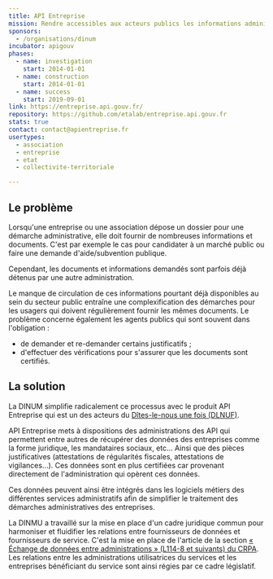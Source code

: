 ```yaml
---
title: API Entreprise
mission: Rendre accessibles aux acteurs publics les informations administratives des entreprises et associations, afin de simplifier leurs démarches.
sponsors:
  - /organisations/dinum
incubator: apigouv
phases:
  - name: investigation
    start: 2014-01-01
  - name: construction
    start: 2014-01-01
  - name: success
    start: 2019-09-01
link: https://entreprise.api.gouv.fr/
repository: https://github.com/etalab/entreprise.api.gouv.fr
stats: true
contact: contact@apientreprise.fr
usertypes:
  - association
  - entreprise
  - etat
  - collectivite-territoriale

---
```


## Le problème

Lorsqu'une entreprise ou une association dépose un dossier pour une démarche administrative, elle doit fournir de nombreuses informations et documents. C'est par exemple le cas pour candidater à un marché public ou faire une demande d'aide/subvention publique.

Cependant, les documents et informations demandés sont parfois déjà détenus par une autre administration.

Le manque de circulation de ces informations pourtant déjà disponibles au sein du secteur public entraîne une complexification des démarches pour les usagers qui doivent régulièrement fournir les mêmes documents.
Le problème concerne également les agents publics qui sont souvent dans l'obligation :

- de demander et re-demander certains justificatifs ;
- d'effectuer des vérifications pour s'assurer que les documents sont certifiés.

## La solution

La DINUM simplifie radicalement ce processus avec le produit API Entreprise qui est un des acteurs du [Dîtes-le-nous une fois (DLNUF)](https://www.numerique.gouv.fr/services/guichet-dites-le-nous-une-fois/).

API Entreprise mets à dispositions des administrations des API qui permettent entre autres de récupérer des données des entreprises comme la forme juridique, les mandataires sociaux, etc... Ainsi que des pièces justificatives (attestations de régularités fiscales, attestations de vigilances...). Ces données sont en plus certifiées car provenant directement de l'administration qui opèrent ces données.

Ces données peuvent ainsi être intégrés dans les logiciels métiers des différentes services administratifs afin de simplifier le traitement des démarches administratives des entreprises.

La DINMU a travaillé sur la mise en place d'un cadre juridique commun pour harmoniser et fluidifier les relations entre fournisseurs de données et fournisseurs de service. C'est la mise en place de l'article de la section [« Échange de données entre administrations » (L114-8 et suivants) du CRPA](https://www.legifrance.gouv.fr/affichCode.do;jsessionid=EA87CA618644F6B9C1A66E4468F81BFD.tplgfr38s_3?idSectionTA=LEGISCTA000031367410&cidTexte=LEGITEXT000031366350&dateTexte=20161009).
Les relations entre les administrations utilisatrices du services et les entreprises bénéficiant du service sont ainsi régies par ce cadre législatif.
